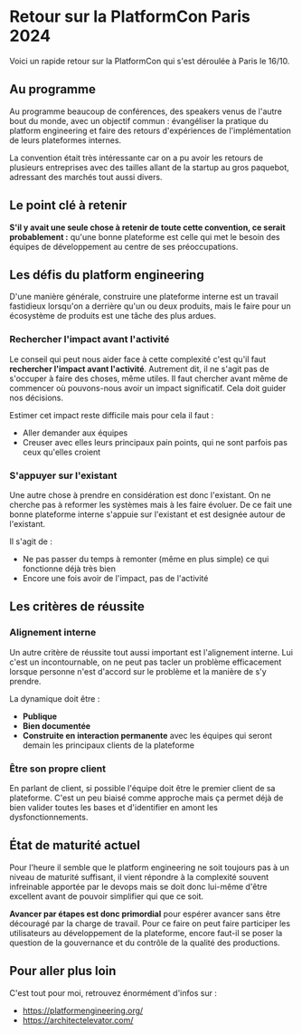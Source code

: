 # Retour sur la PlatformCon Paris 2024

Voici un rapide retour sur la PlatformCon qui s'est déroulée à Paris le 16/10.

## Au programme

Au programme beaucoup de conférences, des speakers venus de l'autre bout du monde, avec un objectif commun : évangéliser la pratique du platform engineering et faire des retours d'expériences de l'implémentation de leurs plateformes internes.

La convention était très intéressante car on a pu avoir les retours de plusieurs entreprises avec des tailles allant de la startup au gros paquebot, adressant des marchés tout aussi divers.

## Le point clé à retenir

**S'il y avait une seule chose à retenir de toute cette convention, ce serait probablement :** qu'une bonne plateforme est celle qui met le besoin des équipes de développement au centre de ses préoccupations.

## Les défis du platform engineering

D'une manière générale, construire une plateforme interne est un travail fastidieux lorsqu'on a derrière qu'un ou deux produits, mais le faire pour un écosystème de produits est une tâche des plus ardues.

### Rechercher l'impact avant l'activité

Le conseil qui peut nous aider face à cette complexité c'est qu'il faut **rechercher l'impact avant l'activité**. Autrement dit, il ne s'agit pas de s'occuper à faire des choses, même utiles. Il faut chercher avant même de commencer où pouvons-nous avoir un impact significatif. Cela doit guider nos décisions.

Estimer cet impact reste difficile mais pour cela il faut :

- Aller demander aux équipes
- Creuser avec elles leurs principaux pain points, qui ne sont parfois pas ceux qu'elles croient

### S'appuyer sur l'existant

Une autre chose à prendre en considération est donc l'existant. On ne cherche pas à reformer les systèmes mais à les faire évoluer. De ce fait une bonne plateforme interne s'appuie sur l'existant et est designée autour de l'existant.

Il s'agit de :

- Ne pas passer du temps à remonter (même en plus simple) ce qui fonctionne déjà très bien
- Encore une fois avoir de l'impact, pas de l'activité

## Les critères de réussite

### Alignement interne

Un autre critère de réussite tout aussi important est l'alignement interne. Lui c'est un incontournable, on ne peut pas tacler un problème efficacement lorsque personne n'est d'accord sur le problème et la manière de s'y prendre.

La dynamique doit être :

- **Publique**
- **Bien documentée**
- **Construite en interaction permanente** avec les équipes qui seront demain les principaux clients de la plateforme

### Être son propre client

En parlant de client, si possible l'équipe doit être le premier client de sa plateforme. C'est un peu biaisé comme approche mais ça permet déjà de bien valider toutes les bases et d'identifier en amont les dysfonctionnements.

## État de maturité actuel

Pour l'heure il semble que le platform engineering ne soit toujours pas à un niveau de maturité suffisant, il vient répondre à la complexité souvent infreinable apportée par le devops mais se doit donc lui-même d'être excellent avant de pouvoir simplifier qui que ce soit.

**Avancer par étapes est donc primordial** pour espérer avancer sans être découragé par la charge de travail. Pour ce faire on peut faire participer les utilisateurs au développement de la plateforme, encore faut-il se poser la question de la gouvernance et du contrôle de la qualité des productions.

## Pour aller plus loin

C'est tout pour moi, retrouvez énormément d'infos sur :

- https://platformengineering.org/
- https://architectelevator.com/

